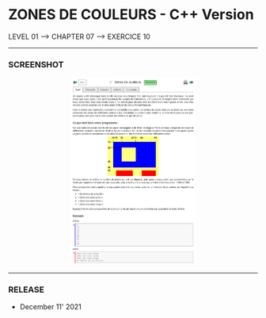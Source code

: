 # ZONES DE COULEURS - C++ Version
LEVEL 01 --> CHAPTER 07 --> EXERCICE 10

---
### **SCREENSHOT**

<div align="center">
    <img
        src="https://github.com/Ayckinn/CPP/blob/main/FRANCE_IOI/LEVEL_01/Chapter_07/10_zones_couleurs/couleurs.png"
        alt="DEMO"
        style="width:50%">
</div>

---
### **RELEASE**

- December 11' 2021